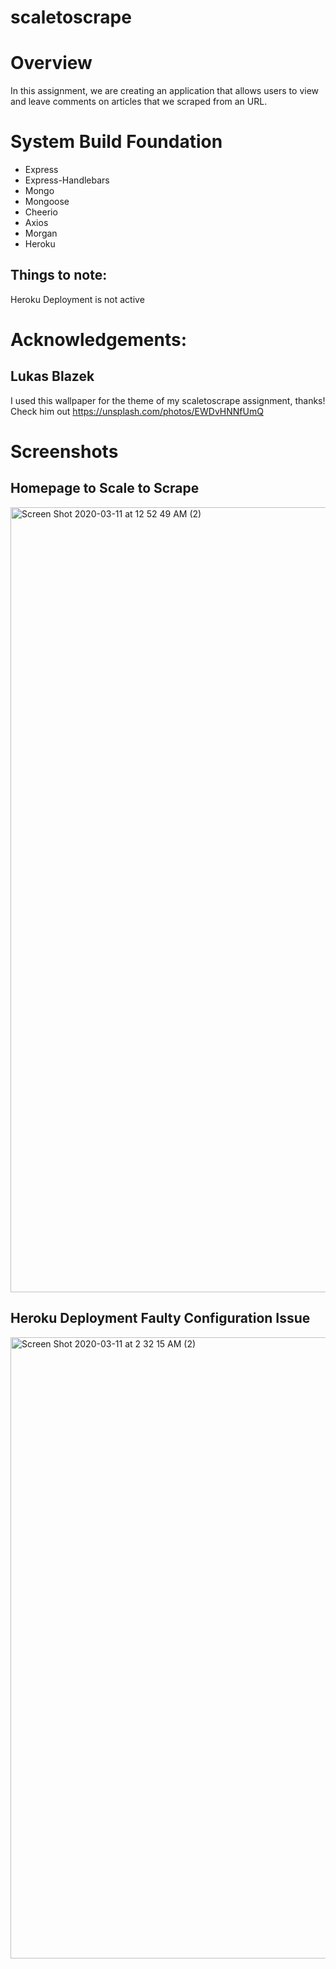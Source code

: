 # scaletoscrape

# Overview

In this assignment, we are creating an application that allows users to view and leave comments on articles that we scraped from an URL. 

# System Build Foundation

* Express
* Express-Handlebars
* Mongo
* Mongoose
* Cheerio
* Axios
* Morgan
* Heroku

## Things to note:
Heroku Deployment is not active

# Acknowledgements:

## Lukas Blazek
I used this wallpaper for the theme of my scaletoscrape assignment, thanks! Check him out https://unsplash.com/photos/EWDvHNNfUmQ


# Screenshots

## Homepage to Scale to Scrape
<img width="1256" alt="Screen Shot 2020-03-11 at 12 52 49 AM (2)" src="https://user-images.githubusercontent.com/55514757/76389093-d91f8600-6340-11ea-8fea-11aba73e3746.png">

## Heroku Deployment Faulty Configuration Issue
<img width="994" alt="Screen Shot 2020-03-11 at 2 32 15 AM (2)" src="https://user-images.githubusercontent.com/55514757/76389098-df156700-6340-11ea-86c7-cf6179f32e8b.png">

